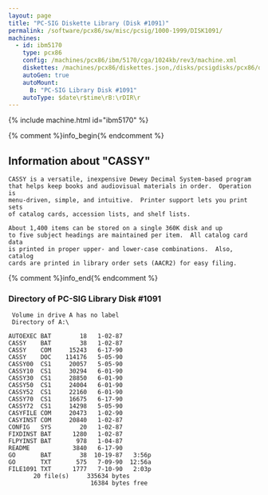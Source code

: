 ```yaml
---
layout: page
title: "PC-SIG Diskette Library (Disk #1091)"
permalink: /software/pcx86/sw/misc/pcsig/1000-1999/DISK1091/
machines:
  - id: ibm5170
    type: pcx86
    config: /machines/pcx86/ibm/5170/cga/1024kb/rev3/machine.xml
    diskettes: /machines/pcx86/diskettes.json,/disks/pcsigdisks/pcx86/diskettes.json
    autoGen: true
    autoMount:
      B: "PC-SIG Library Disk #1091"
    autoType: $date\r$time\rB:\rDIR\r
---
```


{% include machine.html id="ibm5170" %}

{% comment %}info_begin{% endcomment %}

## Information about "CASSY"

    CASSY is a versatile, inexpensive Dewey Decimal System-based program
    that helps keep books and audiovisual materials in order.  Operation is
    menu-driven, simple, and intuitive.  Printer support lets you print sets
    of catalog cards, accession lists, and shelf lists.
    
    About 1,400 items can be stored on a single 360K disk and up
    to five subject headings are maintained per item.  All catalog card data
    is printed in proper upper- and lower-case combinations.  Also, catalog
    cards are printed in library order sets (AACR2) for easy filing.
{% comment %}info_end{% endcomment %}


### Directory of PC-SIG Library Disk #1091

     Volume in drive A has no label
     Directory of A:\

    AUTOEXEC BAT        18   1-02-87
    CASSY    BAT        38   1-02-87
    CASSY    COM     15243   6-17-90
    CASSY    DOC    114176   5-05-90
    CASSY00  CS1     20057   5-05-90
    CASSY10  CS1     30294   6-01-90
    CASSY30  CS1     28850   6-01-90
    CASSY50  CS1     24004   6-01-90
    CASSY52  CS1     22160   6-01-90
    CASSY70  CS1     16675   6-17-90
    CASSY72  CS1     14298   5-05-90
    CASYFILE COM     20473   1-02-90
    CASYINST COM     20840   1-02-87
    CONFIG   SYS        20   1-02-87
    FIXDINST BAT      1280   1-02-87
    FLPYINST BAT       978   1-04-87
    README            3840   6-17-90
    GO       BAT        38  10-19-87   3:56p
    GO       TXT       575   7-09-90  12:56a
    FILE1091 TXT      1777   7-10-90   2:03p
           20 file(s)     335634 bytes
                           16384 bytes free
